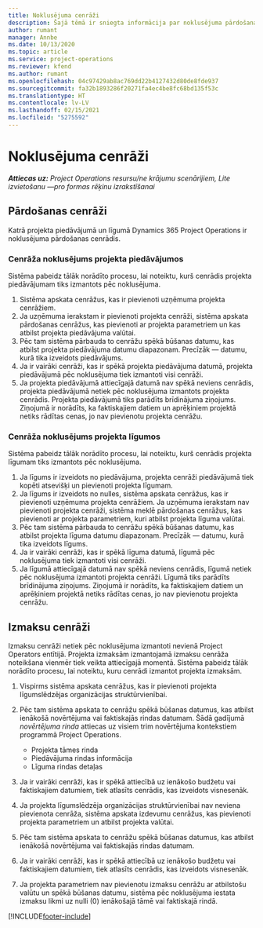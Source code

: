 ```yaml
---
title: Noklusējuma cenrāži
description: Šajā tēmā ir sniegta informācija par noklusējuma pārdošanas un izmaksu cenrāžiem programmā Project Operations.
author: rumant
manager: Annbe
ms.date: 10/13/2020
ms.topic: article
ms.service: project-operations
ms.reviewer: kfend
ms.author: rumant
ms.openlocfilehash: 04c97429ab8ac769dd22b4127432d80de8fde937
ms.sourcegitcommit: fa32b1893286f20271fa4ec4be8fc68bd135f53c
ms.translationtype: HT
ms.contentlocale: lv-LV
ms.lasthandoff: 02/15/2021
ms.locfileid: "5275592"
---
```

# <a name="default-price-lists"></a>Noklusējuma cenrāži

_**Attiecas uz:** Project Operations resursu/ne krājumu scenārijiem, Lite izvietošanu —pro formas rēķinu izrakstīšanai_

## <a name="sales-price-lists"></a>Pārdošanas cenrāži

Katrā projekta piedāvājumā un līgumā Dynamics 365 Project Operations ir noklusējuma pārdošanas cenrādis. 

### <a name="price-list-default-on-project-quotes"></a>Cenrāža noklusējums projekta piedāvājumos
Sistēma pabeidz tālāk norādīto procesu, lai noteiktu, kurš cenrādis projekta piedāvājumam tiks izmantots pēc noklusējuma.

1. Sistēma apskata cenrāžus, kas ir pievienoti uzņēmuma projekta cenrāžiem. 
2. Ja uzņēmuma ierakstam ir pievienoti projekta cenrāži, sistēma apskata pārdošanas cenrāžus, kas pievienoti ar projekta parametriem un kas atbilst projekta piedāvājuma valūtai.
3. Pēc tam sistēma pārbauda to cenrāžu spēkā būšanas datumu, kas atbilst projekta piedāvājuma datumu diapazonam. Precīzāk — datumu, kurā tika izveidots piedāvājums.
4. Ja ir vairāki cenrāži, kas ir spēkā projekta piedāvājuma datumā, projekta piedāvājumā pēc noklusējuma tiek izmantoti visi cenrāži.
5. Ja projekta piedāvājumā attiecīgajā datumā nav spēkā neviens cenrādis, projekta piedāvājumā netiek pēc noklusējuma izmantots projekta cenrādis. Projekta piedāvājumā tiks parādīts brīdinājuma ziņojums. Ziņojumā ir norādīts, ka faktiskajiem datiem un aprēķiniem projektā netiks rādītas cenas, jo nav pievienotu projekta cenrāžu.

### <a name="price-list-default-on-project-contracts"></a>Cenrāža noklusējums projekta līgumos 
Sistēma pabeidz tālāk norādīto procesu, lai noteiktu, kurš cenrādis projekta līgumam tiks izmantots pēc noklusējuma.

1. Ja līgums ir izveidots no piedāvājuma, projekta cenrāži piedāvājumā tiek kopēti atsevišķi un pievienoti projekta līgumam.
2. Ja līgums ir izveidots no nulles, sistēma apskata cenrāžus, kas ir pievienoti uzņēmuma projekta cenrāžiem. Ja uzņēmuma ierakstam nav pievienoti projekta cenrāži, sistēma meklē pārdošanas cenrāžus, kas pievienoti ar projekta parametriem, kuri atbilst projekta līguma valūtai.
4. Pēc tam sistēma pārbauda to cenrāžu spēkā būšanas datumu, kas atbilst projekta līguma datumu diapazonam. Precīzāk — datumu, kurā tika izveidots līgums.
5. Ja ir vairāki cenrāži, kas ir spēkā līguma datumā, līgumā pēc noklusējuma tiek izmantoti visi cenrāži.
6. Ja līgumā attiecīgajā datumā nav spēkā neviens cenrādis, līgumā netiek pēc noklusējuma izmantoti projekta cenrāži. Līgumā tiks parādīts brīdinājuma ziņojums. Ziņojumā ir norādīts, ka faktiskajiem datiem un aprēķiniem projektā netiks rādītas cenas, jo nav pievienotu projekta cenrāžu.

## <a name="cost-price-lists"></a>Izmaksu cenrāži

Izmaksu cenrāži netiek pēc noklusējuma izmantoti nevienā Project Operators entītijā. Projekta izmaksām izmantojamā izmaksu cenrāža noteikšana vienmēr tiek veikta attiecīgajā momentā. Sistēma pabeidz tālāk norādīto procesu, lai noteiktu, kuru cenrādi izmantot projekta izmaksām.

1. Vispirms sistēma apskata cenrāžus, kas ir pievienoti projekta līgumslēdzējas organizācijas struktūrvienībai.
2. Pēc tam sistēma apskata to cenrāžu spēkā būšanas datumus, kas atbilst ienākošā novērtējuma vai faktiskajās rindas datumam. Šādā gadījumā *novērtējuma rinda* attiecas uz visiem trim novērtējuma kontekstiem programmā Project Operations.

    - Projekta tāmes rinda
    - Piedāvājuma rindas informācija
    - Līguma rindas detaļas
  
3. Ja ir vairāki cenrāži, kas ir spēkā attiecībā uz ienākošo budžetu vai faktiskajiem datumiem, tiek atlasīts cenrādis, kas izveidots visnesenāk.
4. Ja projekta līgumslēdzēja organizācijas struktūrvienībai nav neviena pievienota cenrāža, sistēma apskata izdevumu cenrāžus, kas pievienoti projekta parametriem un atbilst projekta valūtai.
5. Pēc tam sistēma apskata to cenrāžu spēkā būšanas datumus, kas atbilst ienākošā novērtējuma vai faktiskajās rindas datumam. 
6. Ja ir vairāki cenrāži, kas ir spēkā attiecībā uz ienākošo budžetu vai faktiskajiem datumiem, tiek atlasīts cenrādis, kas izveidots visnesenāk.
7. Ja projekta parametriem nav pievienotu izmaksu cenrāžu ar atbilstošu valūtu un spēkā būšanas datumu, sistēma pēc noklusējuma iestata izmaksu likmi uz nulli (0) ienākošajā tāmē vai faktiskajā rindā.


[!INCLUDE[footer-include](../includes/footer-banner.md)]